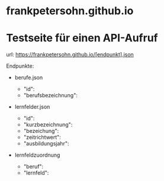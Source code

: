 # frankpetersohn.github.io

# Testseite für einen API-Aufruf

url: https://frankpetersohn.github.io/[endpunkt].json

Endpunkte: 
- berufe.json
  - "id":
  - "berufsbezeichnung":

- lernfelder.json
  - "id": 
  - "kurzbezeichnung":
  - "bezeichung": 
  - "zeitrichtwert":
  - "ausbildungsjahr": 

- lernfeldzuordnung
  - "beruf":
  - "lernfeld":
